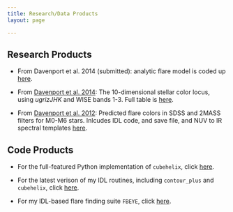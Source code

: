 ```yaml
---
title: Research/Data Products
layout: page

---
```



## Research Products

- From Davenport et al. 2014 (submitted): analytic flare model is coded up [here](https://github.com/jradavenport/FBeye/blob/master/aflare.pro).
 
- From [Davenport et al. 2014](http://adsabs.harvard.edu/abs/2014MNRAS.440.3430D): The 10-dimensional stellar color locus, using *ugrizJHK* and WISE bands 1-3. Full table is [here](https://github.com/jradavenport/wise_locus).

- From [Davenport et al. 2012](http://adsabs.harvard.edu/abs/2012ApJ...748...58D): Predicted flare colors in SDSS and 2MASS filters for M0-M6 stars. Inlcudes IDL code, and save file, and NUV to IR spectral templates [here](https://github.com/jradavenport/flare-grid).



## Code Products
- For the full-featured Python implementation of `cubehelix`, click [here](https://github.com/jradavenport/cubehelix).

- For the latest verison of my IDL routines, including `contour_plus` and `cubehelix`, click [here](https://github.com/jradavenport/jradavenport_idl).

- For my IDL-based flare finding suite `FBEYE`, click [here](https://github.com/jradavenport/FBeye).


